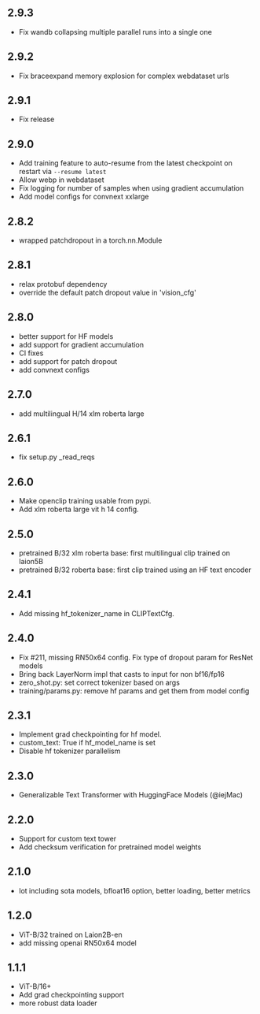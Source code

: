 ## 2.9.3

* Fix wandb collapsing multiple parallel runs into a single one

## 2.9.2

* Fix braceexpand memory explosion for complex webdataset urls

## 2.9.1

* Fix release

## 2.9.0

* Add training feature to auto-resume from the latest checkpoint on restart via `--resume latest`
* Allow webp in webdataset
* Fix logging for number of samples when using gradient accumulation
* Add model configs for convnext xxlarge

## 2.8.2

* wrapped patchdropout in a torch.nn.Module

## 2.8.1

* relax protobuf dependency
* override the default patch dropout value in 'vision_cfg'

## 2.8.0

* better support for HF models
* add support for gradient accumulation
* CI fixes
* add support for patch dropout
* add convnext configs


## 2.7.0

* add multilingual H/14 xlm roberta large

## 2.6.1

* fix setup.py _read_reqs

## 2.6.0

* Make openclip training usable from pypi.
* Add xlm roberta large vit h 14 config.

## 2.5.0

* pretrained B/32 xlm roberta base: first multilingual clip trained on laion5B
* pretrained B/32 roberta base: first clip trained using an HF text encoder

## 2.4.1

* Add missing hf_tokenizer_name in CLIPTextCfg.

## 2.4.0

* Fix #211, missing RN50x64 config. Fix type of dropout param for ResNet models
* Bring back LayerNorm impl that casts to input for non bf16/fp16 
* zero_shot.py: set correct tokenizer based on args
* training/params.py: remove hf params and get them from model config

## 2.3.1

* Implement grad checkpointing for hf model.
* custom_text: True if hf_model_name is set
* Disable hf tokenizer parallelism 

## 2.3.0

* Generalizable Text Transformer with HuggingFace Models (@iejMac)

## 2.2.0

* Support for custom text tower
* Add checksum verification for pretrained model weights 

## 2.1.0

* lot including sota models, bfloat16 option, better loading, better metrics

## 1.2.0

* ViT-B/32 trained on Laion2B-en
* add missing openai RN50x64 model

## 1.1.1

* ViT-B/16+
* Add grad checkpointing support
* more robust data loader
